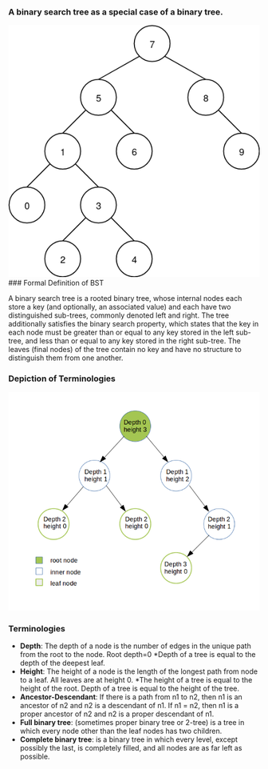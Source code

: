 ### A binary search tree as a special case of a binary tree.
<img src="images/quizAnswer.png"/>
### Formal Definition of BST

A binary search tree is a rooted binary tree, whose internal nodes each store a key (and optionally, an associated value) and each have two distinguished sub-trees, commonly denoted left and right. The tree additionally satisfies the binary search property, which states that the key in each node must be greater than or equal to any key stored in the left sub-tree, and less than or equal to any key stored in the right sub-tree. The leaves (final nodes) of the tree contain no key and have no structure to distinguish them from one another.
### Depiction of Terminologies
<img src="images/terms.png"/>

### Terminologies

   - **Depth**: The depth of a node is the number of edges in the unique path from the root to the node. Root depth=0
    *Depth of a tree is equal to the depth of the deepest leaf.
   - **Height**: The height of a node is the length of the longest path from node to a leaf. All leaves are at height 0.
    *The height of a tree is equal to the height of the root. Depth of a tree is equal to the height of the tree.
   - **Ancestor-Descendant**: If there is a path from n1 to n2, then n1 is an ancestor of n2 and n2 is a descendant of n1. If n1 = n2, then n1 is a proper ancestor of n2 and n2 is a proper descendant of n1.
   - **Full binary tree**: (sometimes proper binary tree or 2-tree) is a tree in which every node other than the leaf nodes has two children.
   - **Complete binary tree**: is a binary tree in which every level, except possibly the last, is completely filled, and all nodes are as far left as possible.


